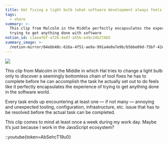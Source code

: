 ```yaml
---
title: Hal fixing a light bulb (what software development always feels like to me)
tags:
  - share
summary: >-
  This clip from Malcolm in the Middle perfectly encapsulates the experience of
  trying to get anything done with software
notion_id: c1aeaf6f-a726-4ed7-a55b-e49c24b274b5
summary_image: >-
  /notion-mirror/84ebb48c-616a-4f51-ae9a-991a4e0a7e9b/b5bbe09d-75bf-42ed-b13c-1e9ef7f2f5c5/Screenshot_2024-08-01_at_8.52.55_PM.png
---
```

![](/notion-mirror/84ebb48c-616a-4f51-ae9a-991a4e0a7e9b/b5bbe09d-75bf-42ed-b13c-1e9ef7f2f5c5/Screenshot_2024-08-01_at_8.52.55_PM.png)

This clip from Malcolm in the Middle in which Hal tries to change a light bulb only to discover a seemingly bottomless chain of tool fixes he has to complete before he can accomplish the task he actually set out to do feels like it perfectly encapsulates the experience of trying to get anything done in the software world.

Every task ends up encountering at least one — if not many — annoying and unexpected tooling, configuration, infrastructure, etc. issue that has to be resolved before the actual task can be completed.

This clip comes to mind at least once a week during my work day. Maybe it’s just because I work in the JavaScript ecosystem?

::youtube{token=AbSehcT19u0}
